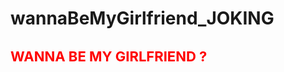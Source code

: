 # wannaBeMyGirlfriend_JOKING
<h1 style='color:red; font-size: 22px;'>WANNA BE MY GIRLFRIEND ?</h1> 
